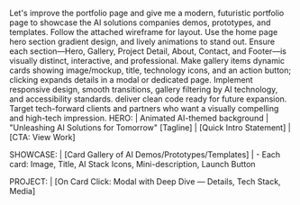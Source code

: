 Let's improve the portfolio page and give me a modern, futuristic portfolio page to showcase the AI solutions companies demos, prototypes, and templates. Follow the attached wireframe for layout. Use the home page hero section gradient design, and lively animations to stand out. Ensure each section—Hero, Gallery, Project Detail, About, Contact, and Footer—is visually distinct, interactive, and professional. Make gallery items dynamic cards showing image/mockup, title, technology icons, and an action button; clicking expands details in a modal or dedicated page. Implement responsive design, smooth transitions, gallery filtering by AI technology, and accessibility standards. deliver clean code ready for future expansion. Target tech-forward clients and partners who want a visually compelling and high-tech impression.
HERO: | Animated AI-themed background
| "Unleashing AI Solutions for Tomorrow" [Tagline]
| [Quick Intro Statement]
| [CTA: View Work]

SHOWCASE: | [Card Gallery of AI Demos/Prototypes/Templates]
| - Each card: Image, Title, AI Stack Icons, Mini-description, Launch Button

PROJECT: | [On Card Click: Modal with Deep Dive — Details, Tech Stack, Media]